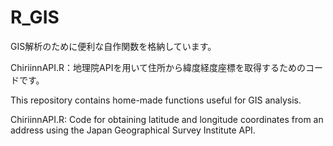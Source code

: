 # R_GIS
GIS解析のために便利な自作関数を格納しています。

ChiriinnAPI.R：地理院APIを用いて住所から緯度経度座標を取得するためのコードです。

This repository contains home-made functions useful for GIS analysis.

ChiriinnAPI.R: Code for obtaining latitude and longitude coordinates from an address using the Japan Geographical Survey Institute API.
